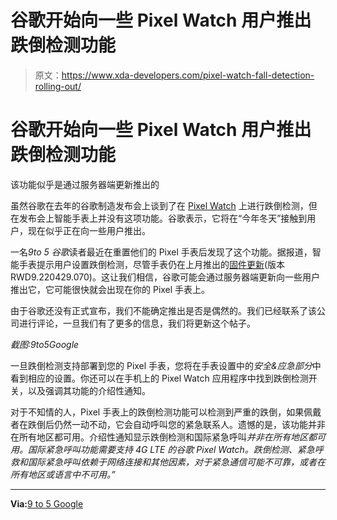 # 谷歌开始向一些 Pixel Watch 用户推出跌倒检测功能

> 原文：<https://www.xda-developers.com/pixel-watch-fall-detection-rolling-out/>

# 谷歌开始向一些 Pixel Watch 用户推出跌倒检测功能

该功能似乎是通过服务器端更新推出的

虽然谷歌在去年的谷歌制造发布会上谈到了在 [Pixel Watch](https://www.xda-developers.com/google-pixel-watch-review/) 上进行跌倒检测，但在发布会上智能手表上并没有这项功能。谷歌表示，它将在“今年冬天”接触到用户，现在似乎正在向一些用户推出。

一名*9to 5 谷歌*读者最近在重置他们的 Pixel 手表后发现了这个功能。据报道，智能手表提示用户设置跌倒检测，尽管手表仍在上月推出的[固件更新](https://www.xda-developers.com/google-pixel-watch-first-ota/)(版本 RWD9.220429.070)。这让我们相信，谷歌可能会通过服务器端更新向一些用户推出它，它可能很快就会出现在你的 Pixel 手表上。

由于谷歌还没有正式宣布，我们不能确定推出是否是偶然的。我们已经联系了该公司进行评论，一旦我们有了更多的信息，我们将更新这个帖子。

*截图:9to5Google*

一旦跌倒检测支持部署到您的 Pixel 手表，您将在手表设置中的*安全&应急部分*中看到相应的设置。你还可以在手机上的 Pixel Watch 应用程序中找到跌倒检测开关，以及强调其功能的介绍性通知。

对于不知情的人，Pixel 手表上的跌倒检测功能可以检测到严重的跌倒，如果佩戴者在跌倒后仍然一动不动，它会自动呼叫您的紧急联系人。遗憾的是，该功能并非在所有地区都可用。介绍性通知显示跌倒检测和国际紧急呼叫*并非在所有地区都可用。国际紧急呼叫功能需要支持 4G LTE 的谷歌 Pixel Watch。跌倒检测、紧急呼救和国际紧急呼叫依赖于网络连接和其他因素，对于紧急通信可能不可靠，或者在所有地区或语言中不可用。”*

* * *

**Via:**[9 to 5 Google](https://9to5google.com/2023/01/03/pixel-watch-fall-detection/)